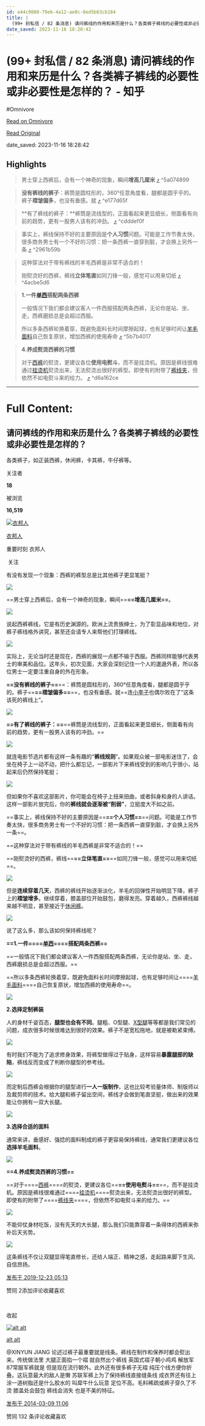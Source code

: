 ```yaml
---
id: e44c9080-79eb-4a12-ae0c-0ed5b63cb184
title: |
  (99+ 封私信 / 82 条消息) 请问裤线的作用和来历是什么？各类裤子裤线的必要性或非必要性是怎样的？ - 知乎
date_saved: 2023-11-16 18:28:42
---
```


# (99+ 封私信 / 82 条消息) 请问裤线的作用和来历是什么？各类裤子裤线的必要性或非必要性是怎样的？ - 知乎
#Omnivore

[Read on Omnivore](https://omnivore.app/me/99-82-18bda772293)

[Read Original](https://www.zhihu.com/question/22889076)

date_saved: 2023-11-16 18:28:42


## Highlights

> 男士穿上西裤后，会有一个神奇的现象，瞬间**增高几厘米** [⤴️](https://omnivore.app/me/99-82-18bda772293#5a074899-b8b8-4a1e-a93d-7708bbadbaa4)  ^5a074899

> **没有裤线的裤子**：裤筒是圆柱形的，360°任意角度看，腿都是圆乎乎的。裤子**褶皱偏多**，也没有垂感。就 [⤴️](https://omnivore.app/me/99-82-18bda772293#e177d65f-dd67-4c8b-83ad-97e8020e0e0e)  ^e177d65f

> **有了裤线的裤子：**裤筒是流线型的，正面看起来更显细长，侧面看有向前的趋势，更有一股男人该有的冲劲。 [⤴️](https://omnivore.app/me/99-82-18bda772293#cdddef0f-4392-458c-a11a-fa8229632fe0)  ^cdddef0f

> 事实上，裤线保持不好的主要原因是**个人习惯**问题。可能是工作节奏太快，很多商务男士有一个不好的习惯：把一条西裤一直穿到脏，才会换上另外一条 [⤴️](https://omnivore.app/me/99-82-18bda772293#2961b59b-a05b-4cf7-94a7-971f1777aeab)  ^2961b59b

> 这种穿法对于带有裤线的羊毛西裤是非常不适合的！
> 
> 刚熨烫好的西裤，裤线**立体笔直**如同刀锋一般，感觉可以用来切纸 [⤴️](https://omnivore.app/me/99-82-18bda772293#4acbe5d6-3dc5-41f3-8b8e-c46a86afe144)  ^4acbe5d6

> **1.一件[单西](https://www.zhihu.com/search?q=%E5%8D%95%E8%A5%BF&search%5Fsource=Entity&hybrid%5Fsearch%5Fsource=Entity&hybrid%5Fsearch%5Fextra=%7B%22sourceType%22%3A%22answer%22%2C%22sourceId%22%3A947386874%7D)搭配两条西裤**
> 
> 一般情况下我们都会建议客人一件西服搭配两条西裤，无论你是站、坐、走，西裤磨损总是会超过西服。
> 
> 所以多条西裤轮换着穿，既避免面料长时间摩擦起球，也有足够时间让[羊毛面料](https://www.zhihu.com/search?q=%E7%BE%8A%E6%AF%9B%E9%9D%A2%E6%96%99&search%5Fsource=Entity&hybrid%5Fsearch%5Fsource=Entity&hybrid%5Fsearch%5Fextra=%7B%22sourceType%22%3A%22answer%22%2C%22sourceId%22%3A947386874%7D)自己恢复原状，增加西裤的使用寿命 [⤴️](https://omnivore.app/me/99-82-18bda772293#5b7b4017-d4f2-47fa-92d7-7cc06fea995a)  ^5b7b4017

> **4.养成熨烫西裤的习惯**
> 
> 对于[西裤](https://www.zhihu.com/search?q=%E8%A5%BF%E8%A3%A4&search%5Fsource=Entity&hybrid%5Fsearch%5Fsource=Entity&hybrid%5Fsearch%5Fextra=%7B%22sourceType%22%3A%22answer%22%2C%22sourceId%22%3A947386874%7D)的熨烫，更建议各位**使用电熨斗**，而不是挂烫机。原因是裤线很难通过[挂烫机](https://www.zhihu.com/search?q=%E6%8C%82%E7%83%AB%E6%9C%BA&search%5Fsource=Entity&hybrid%5Fsearch%5Fsource=Entity&hybrid%5Fsearch%5Fextra=%7B%22sourceType%22%3A%22answer%22%2C%22sourceId%22%3A947386874%7D)熨烫出来，无法熨烫出很好的裤型。即使有的附带了[裤线夹](https://www.zhihu.com/search?q=%E8%A3%A4%E7%BA%BF%E5%A4%B9&search%5Fsource=Entity&hybrid%5Fsearch%5Fsource=Entity&hybrid%5Fsearch%5Fextra=%7B%22sourceType%22%3A%22answer%22%2C%22sourceId%22%3A947386874%7D)，但依然不如电熨斗来的给力。 [⤴️](https://omnivore.app/me/99-82-18bda772293#d6a162ce-a581-467a-a170-6c8efd749781)  ^d6a162ce


--- 

# Full Content: 

## 请问裤线的作用和来历是什么？各类裤子裤线的必要性或非必要性是怎样的？

各类裤子，如正装西裤，休闲裤，卡其裤，牛仔裤等。

关注者

**18**

被浏览

**16,519**

[![衣邦人](https://proxy-prod.omnivore-image-cache.app/0x0,szCA9cUesquCGZscmYVKCXGfPVfm5xNpj3iDN5qauD8I/https://pica.zhimg.com/v2-d2a01cd8badf7bd60f0435973d612993_l.jpg?source=1def8aca)](https://www.zhihu.com/org/yi-bang-ren-53)

[衣邦人](https://www.zhihu.com/org/yi-bang-ren-53)

重要时刻 衣邦人

​ 关注

有没有发现一个现象：西裤的裤型总是比其他裤子更显笔挺？

![](https://proxy-prod.omnivore-image-cache.app/800x600,sNC_cXXsRd1aH4jNaHqkhvPDvUuWcoiKg3C9l3eSGYVI/https://pic1.zhimg.com/50/v2-280e2508f74d5a9dc27391ceb8f35cde_720w.jpg?source=1def8aca)

==男士穿上西裤后，会有一个神奇的现象，瞬间==**==增高几厘米==**。

![](https://proxy-prod.omnivore-image-cache.app/1080x1350,sdP_xiRuM8aFdQlayuyvKtBvCilqNvlyk6ZdyklcxYpI/https://picx.zhimg.com/50/v2-484dcf431dd8afdfe4b9279f90e91e7b_720w.jpg?source=1def8aca)

说起西裤裤线，它是有历史渊源的。欧洲上流贵族绅士，为了彰显品味和地位，对裤子裤线格外讲究，甚至还会请专人来帮他们打理裤线。

![](https://proxy-prod.omnivore-image-cache.app/427x668,sresZoIfKbGo9AvmvORDTZjQ_Di8bbwMyT44tbhs4Ihk/https://pic1.zhimg.com/50/v2-cafab0c6691163fd9a313fd1bee6c4e7_720w.jpg?source=1def8aca)

实际上，无论当时还是现在，西裤的展现一点都不输于西服。西裤同样能够代表男士的审美和品位。这年头，初次见面，大家会深刻记住一个人的邋遢外表，所以各位男士一定要注重自身的外在形象。

**==没有裤线的裤子==**==：裤筒是圆柱形的，360°任意角度看，腿都是圆乎乎的。裤子==**==褶皱偏多==**==，也没有垂感。就==连[小李子](https://www.zhihu.com/search?q=%E5%B0%8F%E6%9D%8E%E5%AD%90&search%5Fsource=Entity&hybrid%5Fsearch%5Fsource=Entity&hybrid%5Fsearch%5Fextra=%7B%22sourceType%22%3A%22answer%22%2C%22sourceId%22%3A947386874%7D)也偶尔败在了“这条该死的裤线上”。

![](https://proxy-prod.omnivore-image-cache.app/1080x1332,so5Prk72Cu0ISkcn6sNA13n032Ll_U1uEeO18ibd49Nc/https://picx.zhimg.com/50/v2-19171962977bd31a130df56e88c1e700_720w.jpg?source=1def8aca)

**==有了裤线的裤子：==**==裤筒是流线型的，正面看起来更显细长，侧面看有向前的趋势，更有一股男人该有的冲劲。==

![](https://proxy-prod.omnivore-image-cache.app/1080x1350,scyXPyzXSzt3bUewf7kyK-87-qzhYTcIt6YKVSL9YQC4/https://picx.zhimg.com/50/v2-b068eb090e5a6b4aeac8f7f8c865137b_720w.jpg?source=1def8aca)

就连电影节选片都有这样一条有趣的“**裤线规则**”。如果观众被一部电影迷住了，会坐在椅子上一动不动，把什么都忘记，一部影片下来裤线受到的影响几乎很小，站起来后仍然保持笔挺；

![](https://proxy-prod.omnivore-image-cache.app/1080x1350,sL-QbTzaTTAczdLK0YwuilljnFtwuJO0c4JLxxukGLLE/https://picx.zhimg.com/50/v2-5192d3213bfdad2b461ae26ac2b4a5b9_720w.jpg?source=1def8aca)

但如果你不喜欢这部影片，你可能会在椅子上扭来扭曲，或者斜身和身的人讲话。这样一部影片放完后，你的**裤线就会逐渐被“削弱”**，立挺度大不如之前。

==事实上，裤线保持不好的主要原因是==**==个人习惯==**==问题。可能是工作节奏太快，很多商务男士有一个不好的习惯：把一条西裤一直穿到脏，才会换上另外一条==。

==这种穿法对于带有裤线的羊毛西裤是非常不适合的！==

==刚熨烫好的西裤，裤线==**==立体笔直==**==如同刀锋一般，感觉可以用来切纸==。

![](https://proxy-prod.omnivore-image-cache.app/720x712,sU9oQhSr-4Ox7k4FRHQo1-eW0GAvT9LVl9pWPgCasfHE/https://pic1.zhimg.com/50/v2-93f13086694b76d4340663867a722e13_720w.jpg?source=1def8aca)

但是**连续穿着几天**，西裤的裤线开始逐渐淡化，羊毛的回弹性开始明显下降，裤子上的**褶皱增多**。继续穿着，膝盖部位开始鼓包，磨得发亮。穿着越久，西裤裤线越来越不明显，甚至接近于[休闲裤](https://www.zhihu.com/search?q=%E4%BC%91%E9%97%B2%E8%A3%A4&search%5Fsource=Entity&hybrid%5Fsearch%5Fsource=Entity&hybrid%5Fsearch%5Fextra=%7B%22sourceType%22%3A%22answer%22%2C%22sourceId%22%3A947386874%7D)。

![](https://proxy-prod.omnivore-image-cache.app/750x1000,s7BIrEOMxvJKL-GTDMWo1b3Y2f74bFkYpjXd6RJfCvPk/https://picx.zhimg.com/50/v2-93d20ad57444bfe0fe61e1870e406175_720w.jpg?source=1def8aca)

说了这么多，那么该如何保持裤线呢？

**==1.一件====[单西](https://www.zhihu.com/search?q=%E5%8D%95%E8%A5%BF&search%5Fsource=Entity&hybrid%5Fsearch%5Fsource=Entity&hybrid%5Fsearch%5Fextra=%7B%22sourceType%22%3A%22answer%22%2C%22sourceId%22%3A947386874%7D)====搭配两条西裤==**

==一般情况下我们都会建议客人一件西服搭配两条西裤，无论你是站、坐、走，西裤磨损总是会超过西服。==

==所以多条西裤轮换着穿，既避免面料长时间摩擦起球，也有足够时间让====[羊毛面料](https://www.zhihu.com/search?q=%E7%BE%8A%E6%AF%9B%E9%9D%A2%E6%96%99&search%5Fsource=Entity&hybrid%5Fsearch%5Fsource=Entity&hybrid%5Fsearch%5Fextra=%7B%22sourceType%22%3A%22answer%22%2C%22sourceId%22%3A947386874%7D)====自己恢复原状，增加西裤的使用寿命==。

![](https://proxy-prod.omnivore-image-cache.app/752x836,s56MQmDldFvPafIjXGGFuZxakKWkYC_jSq8e0JkxcqoM/https://pic1.zhimg.com/50/v2-170e0774a6266d5fed2e91360872d7a0_720w.jpg?source=1def8aca)

**2.选择定制裤装**

人的身材千姿百态，**腿型也会有不同**。腿粗、O型腿、[X型腿](https://www.zhihu.com/search?q=X%E5%9E%8B%E8%85%BF&search%5Fsource=Entity&hybrid%5Fsearch%5Fsource=Entity&hybrid%5Fsearch%5Fextra=%7B%22sourceType%22%3A%22answer%22%2C%22sourceId%22%3A947386874%7D)等等都是我们常见的问题，成衣很多时候很难达到很好的效果。裤子不是宽松拖地，就是被勒紧束缚。

![](https://proxy-prod.omnivore-image-cache.app/1020x1530,s--p2ljvERuKrNCv-B7KHswJ_T6vKuqExgxzvJ_I2gQ0/https://picx.zhimg.com/50/v2-918422cd504ab71904693f32bd9f3474_720w.jpg?source=1def8aca)

有时我们不能为了追求修身效果，将裤型做得过于贴身，这样容易**暴露腿部的缺陷**，裤线反而变成了判断你腿型的参考线。

![](https://proxy-prod.omnivore-image-cache.app/1080x1349,s252orE81JqMlfHMXMSNGCHmNiVSV6CA4FdQ8SefL0RM/https://picx.zhimg.com/50/v2-03933dd5dbfdaeedd9aace1b9e3cb8e2_720w.jpg?source=1def8aca)

而定制后西裤会根据你的腿型进行**一人一版制作**，这也比较考验量体师、制版师以及裁剪师的技术。给大腿和裤子留出空间，裤线才会做到笔直坚挺，做出来的效果能让你拥有一双大长腿。

![](https://proxy-prod.omnivore-image-cache.app/750x750,ssyL6t_16gG476NQqtIuGSRJ7PSWn4KazfMPFGCZkFZQ/https://picx.zhimg.com/50/v2-5bb61a61cbdc4145d2124a3ef5fc629c_720w.jpg?source=1def8aca)

**3.选择合适的面料**

通常来讲，垂感好、强捻的面料制成的裤子更容易保持裤线，通常我们更建议各位**选择羊毛面料**。

![](https://proxy-prod.omnivore-image-cache.app/640x640,sGRaBfW5SYvlown3NmBAlwiUQoH9BYtn5MSjD0imzT1g/https://pica.zhimg.com/50/v2-c378b489237d933dbc9fa889f46d3e07_720w.jpg?source=1def8aca)

**==4.养成熨烫西裤的习惯==**

==对于====[西裤](https://www.zhihu.com/search?q=%E8%A5%BF%E8%A3%A4&search%5Fsource=Entity&hybrid%5Fsearch%5Fsource=Entity&hybrid%5Fsearch%5Fextra=%7B%22sourceType%22%3A%22answer%22%2C%22sourceId%22%3A947386874%7D)====的熨烫，更建议各位==**==使用电熨斗==**==，而不是挂烫机。原因是裤线很难通过====[挂烫机](https://www.zhihu.com/search?q=%E6%8C%82%E7%83%AB%E6%9C%BA&search%5Fsource=Entity&hybrid%5Fsearch%5Fsource=Entity&hybrid%5Fsearch%5Fextra=%7B%22sourceType%22%3A%22answer%22%2C%22sourceId%22%3A947386874%7D)====熨烫出来，无法熨烫出很好的裤型。即使有的附带了====[裤线夹](https://www.zhihu.com/search?q=%E8%A3%A4%E7%BA%BF%E5%A4%B9&search%5Fsource=Entity&hybrid%5Fsearch%5Fsource=Entity&hybrid%5Fsearch%5Fextra=%7B%22sourceType%22%3A%22answer%22%2C%22sourceId%22%3A947386874%7D)====，但依然不如电熨斗来的给力。==

![](https://proxy-prod.omnivore-image-cache.app/750x1000,sSDOIWZQV5zcy0LI9KkGXFj4ubPWRqRXNOJY2LplSc70/https://picx.zhimg.com/50/v2-24af358c0d66d4e00e1251b33e32f71a_720w.jpg?source=1def8aca)

不能仰仗身材吃饭，没有先天的大长腿，那么我们只能靠穿着一条得体的西裤来弥补后天劣势。

![](https://proxy-prod.omnivore-image-cache.app/1080x1080,s4qvNM3xnGJFaz6uo4GPqpIg9hgow5uxPSUlt4GwAJHY/https://picx.zhimg.com/50/v2-ec7d34089b5442f6f288431aaf6f4c4b_720w.jpg?source=1def8aca)

这条裤线不仅让双腿显得笔直修长，还给人端正、精神之感，走起路来脚下生风、自信昂扬。

[发布于 2019-12-23 05:13](https://www.zhihu.com/question/22889076/answer/947386874)

​赞同 2​​添加评论​收藏​喜欢

​

收起​

[![alt alt](https://proxy-prod.omnivore-image-cache.app/0x0,swsd9_czOzj4VaS5pkjmG5q48a9qCHLBdiZo1HCeJZsc/https://picx.zhimg.com/028d47d53_l.jpg?source=1def8aca)](https://www.zhihu.com/people/alt-alt)

[alt alt](https://www.zhihu.com/people/alt-alt)

 @XINYUN JIANG 论述过裤子最重要就是线条。裤线在制作和保养时都会熨出来。传统做法里 大腿正面掐一个褶 就自然出个裤线 英国式褶子朝小鸡鸡 解放军87常服军裤就是 但是现在流行朝外。此外还有很多裤子无褶 纯压个线方便你折叠。这玩意最大的敌人是懒 苏联军裤上为了保持裤线直接缝条线 成衣界还有往上涂一道树脂还是什么胶水的 叫犀牛什么玩意 定位不高。毛料稀疏或裤子穿久了不烫 膝盖处会鼓包 裤线会消失 也是不美的特征。

[发布于 2014-03-09 11:06](https://www.zhihu.com/question/22889076/answer/23269495)

​赞同 13​​2 条评论​收藏​喜欢

​
